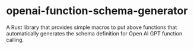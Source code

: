 # openai-function-schema-generator
A Rust library that provides simple macros to put above functions that automatically generates the schema definition for Open AI GPT function calling.
